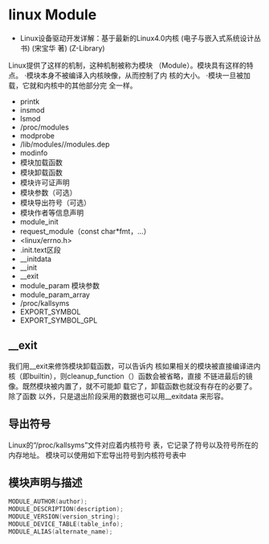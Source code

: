 # linux Module

- Linux设备驱动开发详解：基于最新的Linux4.0内核 (电子与嵌入式系统设计丛书) (宋宝华 著) (Z-Library)

Linux提供了这样的机制，这种机制被称为模块
（Module）。模块具有这样的特点。
·模块本身不被编译入内核映像，从而控制了内
核的大小。
·模块一旦被加载，它就和内核中的其他部分完
全一样。

- printk
- insmod
- lsmod
- /proc/modules
- modprobe
- /lib/modules/<kernel-version>/modules.dep
- modinfo
- 模块加载函数
- 模块卸载函数
- 模块许可证声明
- 模块参数（可选）
- 模块导出符号（可选）
- 模块作者等信息声明
- module_init
- request_module（const char*fmt，…）
- <linux/errno.h>
- .init.text区段
- __initdata
- __init
- __exit
- module_param 模块参数
- module_param_array
- /proc/kallsyms
- EXPORT_SYMBOL
- EXPORT_SYMBOL_GPL

##  __exit


我们用__exit来修饰模块卸载函数，可以告诉内
核如果相关的模块被直接编译进内核（即builtin），则cleanup_function（）函数会被省略，直接
不链进最后的镜像。既然模块被内置了，就不可能卸
载它了，卸载函数也就没有存在的必要了。除了函数
以外，只是退出阶段采用的数据也可以用__exitdata
来形容。

## 导出符号

Linux的“/proc/kallsyms”文件对应着内核符号
表，它记录了符号以及符号所在的内存地址。
模块可以使用如下宏导出符号到内核符号表中


## 模块声明与描述

```c
MODULE_AUTHOR(author);
MODULE_DESCRIPTION(description);
MODULE_VERSION(version_string);
MODULE_DEVICE_TABLE(table_info);
MODULE_ALIAS(alternate_name);
```